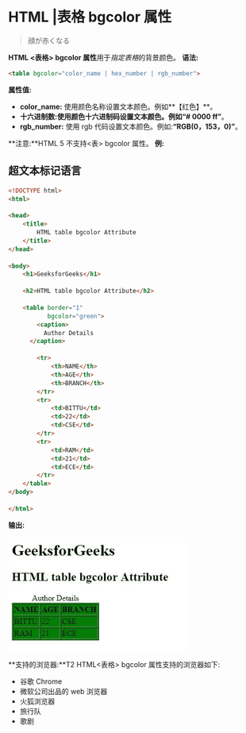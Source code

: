 # HTML |表格 bgcolor 属性

> 顔が赤くなる

**HTML <表格> bgcolor 属性**用于*指定表格*的背景颜色。
**语法:**

```html
<table bgcolor="color_name | hex_number | rgb_number">
```

**属性值:**

*   **color_name:** 使用颜色名称设置文本颜色。例如**【红色】**。
*   **十六进制数:**使用颜色十六进制码设置文本颜色。例如**“# 0000 ff”**。
*   **rgb_number:** 使用 rgb 代码设置文本颜色。例如:**“RGB(0，153，0)”**。

**注意:**HTML 5 不支持<表> bgcolor 属性。
**例:**

## 超文本标记语言

```html
<!DOCTYPE html>
<html>

<head>
    <title>
        HTML table bgcolor Attribute
    </title>
</head>

<body>
    <h1>GeeksforGeeks</h1>

    <h2>HTML table bgcolor Attribute</h2>

    <table border="1"
           bgcolor="green">
        <caption>
          Author Details
      </caption>

        <tr>
            <th>NAME</th>
            <th>AGE</th>
            <th>BRANCH</th>
        </tr>
        <tr>
            <td>BITTU</td>
            <td>22</td>
            <td>CSE</td>
        </tr>
        <tr>
            <td>RAM</td>
            <td>21</td>
            <td>ECE</td>
        </tr>
    </table>
</body>

</html>
```

**输出:**

![](img/7b33fcdf86cb1c6fea9ab295bb20056a.png)

**支持的浏览器:**T2 HTML<表格> bgcolor 属性支持的浏览器如下:

*   谷歌 Chrome
*   微软公司出品的 web 浏览器
*   火狐浏览器
*   旅行队
*   歌剧